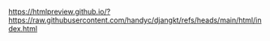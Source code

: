 https://htmlpreview.github.io/?https://raw.githubusercontent.com/handyc/djangkt/refs/heads/main/html/index.html
